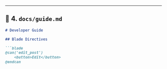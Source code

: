 

---

## 📄 4. `docs/guide.md`

```md
# Developer Guide

## Blade Directives

```blade
@can('edit_post')
    <button>Edit</button>
@endcan
